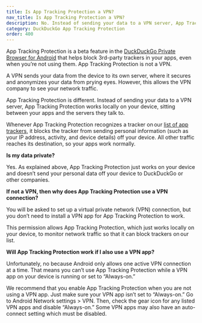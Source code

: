 ```yaml
---
title: Is App Tracking Protection a VPN?
nav_title: Is App Tracking Protection a VPN?
description: No. Instead of sending your data to a VPN server, App Tracking Protection works locally on your device, sitting between your apps and the servers they talk to.
category: DuckDuckGo App Tracking Protection
order: 400
---
```


App Tracking Protection is a beta feature in the [DuckDuckGo Private Browser for Android](https://play.google.com/store/apps/details?id=com.duckduckgo.mobile.android) that helps block 3rd-party trackers in your apps, even when you’re not using them. App Tracking Protection is not a VPN.

A VPN sends your data from the device to its own server, where it secures and anonymizes your data from prying eyes. However, this allows the VPN company to see your network traffic.

App Tracking Protection is different. Instead of sending your data to a VPN server, App Tracking Protection works locally on your device, sitting between your apps and the servers they talk to.

Whenever App Tracking Protection recognizes a tracker on our [list of app trackers](https://github.com/duckduckgo/tracker-blocklists/blob/main/app/README.md), it blocks the tracker from sending personal information (such as your IP address, activity, and device details) off your device. All other traffic reaches its destination, so your apps work normally.

**Is my data private?**

Yes. As explained above, App Tracking Protection just works on your device and doesn’t send your personal data off your device to DuckDuckGo or other companies.

**If not a VPN, then why does App Tracking Protection use a VPN connection?**

You will be asked to set up a virtual private network (VPN) connection, but you don’t need to install a VPN app for App Tracking Protection to work.

This permission allows App Tracking Protection, which just works locally on your device, to monitor network traffic so that it can block trackers on our list.

**Will App Tracking Protection work if I also use a VPN app?**

Unfortunately, no because Android only allows one active VPN connection at a time. That means you can’t use App Tracking Protection while a VPN app on your device is running or set to “Always-on.”

We recommend that you enable App Tracking Protection when you are not using a VPN app. Just make sure your VPN app isn’t set to “Always-on.” Go to Android Network settings > VPN. Then, check the gear icon for any listed VPN apps and disable “Always-on.” Some VPN apps may also have an auto-connect setting which must be disabled.
